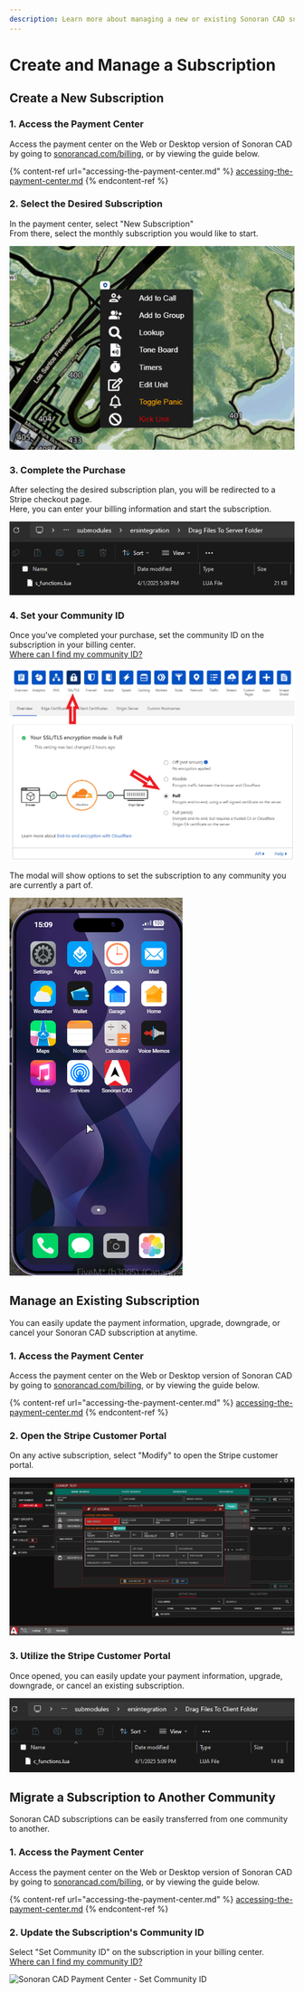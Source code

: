 ```yaml
---
description: Learn more about managing a new or existing Sonoran CAD subscription.
---
```


# Create and Manage a Subscription

## Create a New Subscription

### 1. Access the Payment Center

Access the payment center on the Web or Desktop version of Sonoran CAD by going to [sonorancad.com/billing](https://sonorancad.com/billing), or by viewing the guide below.

{% content-ref url="accessing-the-payment-center.md" %}
[accessing-the-payment-center.md](accessing-the-payment-center.md)
{% endcontent-ref %}

### 2. Select the Desired Subscription

In the payment center, select "New Subscription"\
From there, select the monthly subscription you would like to start.

![Sonoran CAD - Payment Center Selection](<../../.gitbook/assets/image (66).png>)

### 3. Complete the Purchase

After selecting the desired subscription plan, you will be redirected to a Stripe checkout page.\
Here, you can enter your billing information and start the subscription.

![Sonoran CAD - Stripe Checkout](<../../.gitbook/assets/image (67).png>)

### 4. Set your Community ID

Once you've completed your purchase, set the community ID on the subscription in your billing center.\
[Where can I find my community ID?](../../tutorials/getting-started/finding-your-community-id-and-authentication-code.md)

![Sonoran CAD Payment Center - Set Community ID](<../../.gitbook/assets/image (78).png>)

The modal will show options to set the subscription to any community you are currently a part of.

![Payment Center - Set Community ID Prompt](<../../.gitbook/assets/image (99).png>)

## Manage an Existing Subscription

You can easily update the payment information, upgrade, downgrade, or cancel your Sonoran CAD subscription at anytime.

### 1. Access the Payment Center

Access the payment center on the Web or Desktop version of Sonoran CAD by going to [sonorancad.com/billing](https://sonorancad.com/billing), or by viewing the guide below.

{% content-ref url="accessing-the-payment-center.md" %}
[accessing-the-payment-center.md](accessing-the-payment-center.md)
{% endcontent-ref %}

### 2. Open the Stripe Customer Portal

On any active subscription, select "Modify" to open the Stripe customer portal.

![Sonoran CAD Payment Center - Modify Subscription](<../../.gitbook/assets/image (75).png>)

### 3. Utilize the Stripe Customer Portal

Once opened, you can easily update your payment information, upgrade, downgrade, or cancel an existing subscription.

![Sonoran CAD - Stripe Customer Portal](<../../.gitbook/assets/image (68).png>)

## Migrate a Subscription to Another Community

Sonoran CAD subscriptions can be easily transferred from one community to another.

### 1. Access the Payment Center

Access the payment center on the Web or Desktop version of Sonoran CAD by going to [sonorancad.com/billing](https://sonorancad.com/billing), or by viewing the guide below.

{% content-ref url="accessing-the-payment-center.md" %}
[accessing-the-payment-center.md](accessing-the-payment-center.md)
{% endcontent-ref %}

### 2. Update the Subscription's Community ID

Select "Set Community ID" on the subscription in your billing center.\
[Where can I find my community ID?](../../tutorials/getting-started/finding-your-community-id-and-authentication-code.md)

![Sonoran CAD Payment Center - Set Community ID](<../../.gitbook/assets/image (78) (1).png>)
